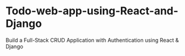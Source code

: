# Todo-web-app-using-React-and-Django
Build a Full-Stack CRUD Application with  Authentication using React &amp; Django
